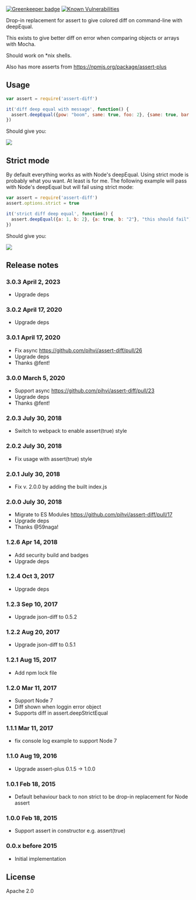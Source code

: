 [![Greenkeeper badge](https://badges.greenkeeper.io/pihvi/assert-diff.svg)](https://travis-ci.org/pihvi/assert-diff) [![Known Vulnerabilities](https://snyk.io/test/npm/assert-diff/badge.svg)](https://snyk.io/test/npm/assert-diff)

Drop-in replacement for assert to give colored diff on command-line with deepEqual.

This exists to give better diff on error when comparing objects or arrays with Mocha.

Should work on *nix shells.

Also has more asserts from https://npmjs.org/package/assert-plus

## Usage ##

```javascript
var assert = require('assert-diff')

it('diff deep equal with message', function() {
  assert.deepEqual({pow: "boom", same: true, foo: 2}, {same: true, bar: 2, pow: "bang"}, "this should fail")
})
```
Should give you:

![](https://raw.github.com/pihvi/assert-diff/master/test/example.png)

## Strict mode ##
By default everything works as with Node's deepEqual. Using strict mode is probably what you want. At least is for me.
The following example will pass with Node's deepEqual but will fail using strict mode:
```javascript
var assert = require('assert-diff')
assert.options.strict = true

it('strict diff deep equal', function() {
  assert.deepEqual({a: 1, b: 2}, {a: true, b: "2"}, "this should fail")
})
```
Should give you:

![](https://raw.github.com/pihvi/assert-diff/master/test/example2.png)

## Release notes ##

###  3.0.3 April 2, 2023  ###
- Upgrade deps

###  3.0.2 April 17, 2020  ###
- Upgrade deps

###  3.0.1 April 17, 2020  ###
- Fix async https://github.com/pihvi/assert-diff/pull/26
- Upgrade deps
- Thanks @fent!

###  3.0.0 March 5, 2020  ###
- Support async https://github.com/pihvi/assert-diff/pull/23
- Upgrade deps
- Thanks @fent!

###  2.0.3 July 30, 2018  ###
- Switch to webpack to enable assert(true) style

###  2.0.2 July 30, 2018  ###
- Fix usage with assert(true) style

###  2.0.1 July 30, 2018  ###
- Fix v. 2.0.0 by adding the built index.js

###  2.0.0 July 30, 2018  ###
- Migrate to ES Modules https://github.com/pihvi/assert-diff/pull/17
- Upgrade deps
- Thanks @59naga!

###  1.2.6 Apr 14, 2018  ###
- Add security build and badges
- Upgrade deps

###  1.2.4 Oct 3, 2017  ###
- Upgrade deps

###  1.2.3 Sep 10, 2017  ###
- Upgrade json-diff to 0.5.2

###  1.2.2 Aug 20, 2017  ###
- Upgrade json-diff to 0.5.1

###  1.2.1 Aug 15, 2017  ###
- Add npm lock file

###  1.2.0 Mar 11, 2017  ###
- Support Node 7
- Diff shown when loggin error object
- Supports diff in assert.deepStrictEqual

###  1.1.1 Mar 11, 2017  ###
- fix console log example to support Node 7 

###  1.1.0 Aug 19, 2016  ###
- Upgrade assert-plus 0.1.5 -> 1.0.0 

###  1.0.1 Feb 18, 2015  ###
- Default behaviour back to non strict to be drop-in replacement for Node assert

###  1.0.0 Feb 18, 2015  ###
- Support assert in constructor e.g. assert(true)

###  0.0.x before 2015 ###
- Initial implementation

## License ##
Apache 2.0
